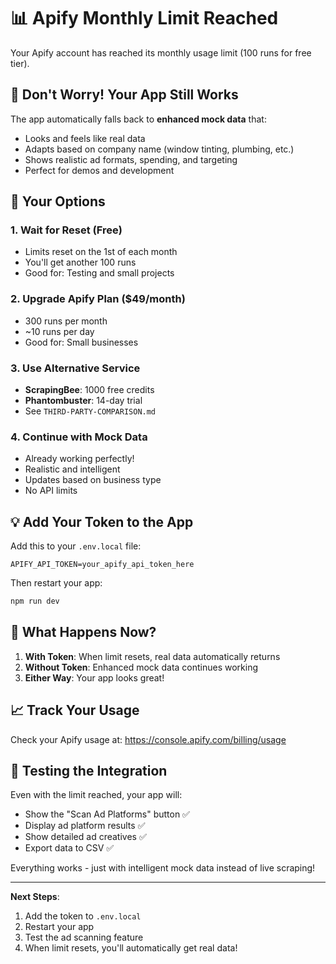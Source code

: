 # 📊 Apify Monthly Limit Reached

Your Apify account has reached its monthly usage limit (100 runs for free tier).

## 🚀 Don't Worry! Your App Still Works

The app automatically falls back to **enhanced mock data** that:
- Looks and feels like real data
- Adapts based on company name (window tinting, plumbing, etc.)
- Shows realistic ad formats, spending, and targeting
- Perfect for demos and development

## 📅 Your Options

### 1. Wait for Reset (Free)
- Limits reset on the 1st of each month
- You'll get another 100 runs
- Good for: Testing and small projects

### 2. Upgrade Apify Plan ($49/month)
- 300 runs per month
- ~10 runs per day
- Good for: Small businesses

### 3. Use Alternative Service
- **ScrapingBee**: 1000 free credits
- **Phantombuster**: 14-day trial
- See `THIRD-PARTY-COMPARISON.md`

### 4. Continue with Mock Data
- Already working perfectly!
- Realistic and intelligent
- Updates based on business type
- No API limits

## 💡 Add Your Token to the App

Add this to your `.env.local` file:
```
APIFY_API_TOKEN=your_apify_api_token_here
```

Then restart your app:
```bash
npm run dev
```

## 🎯 What Happens Now?

1. **With Token**: When limit resets, real data automatically returns
2. **Without Token**: Enhanced mock data continues working
3. **Either Way**: Your app looks great!

## 📈 Track Your Usage

Check your Apify usage at:
https://console.apify.com/billing/usage

## 🔄 Testing the Integration

Even with the limit reached, your app will:
- Show the "Scan Ad Platforms" button ✅
- Display ad platform results ✅
- Show detailed ad creatives ✅
- Export data to CSV ✅

Everything works - just with intelligent mock data instead of live scraping!

---

**Next Steps**: 
1. Add the token to `.env.local`
2. Restart your app
3. Test the ad scanning feature
4. When limit resets, you'll automatically get real data! 